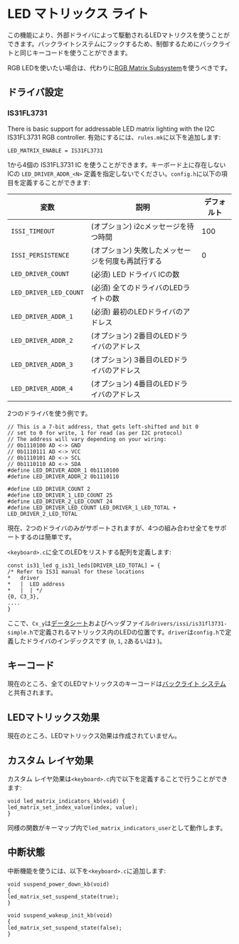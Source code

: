 # LED マトリックス ライト

この機能により、外部ドライバによって駆動されるLEDマトリクスを使うことができます。バックライトシステムにフックするため、制御するためにバックライトと同じキーコードを使うことができます。

RGB LEDを使いたい場合は、代わりに[RGB Matrix Subsystem](feature_rgb_matrix.md)を使うべきです。

## ドライバ設定

### IS31FL3731

There is basic support for addressable LED matrix lighting with the I2C IS31FL3731 RGB controller. 有効にするには、`rules.mk`に以下を追加します:

    LED_MATRIX_ENABLE = IS31FL3731

1から4個の IS31FL3731 IC を使うことができます。キーボード上に存在しないICの `LED_DRIVER_ADDR_<N>` 定義を指定しないでください。`config.h`に以下の項目を定義することができます:

| 変数 | 説明 | デフォルト |
|----------|-------------|---------|
| `ISSI_TIMEOUT` | (オプション) i2cメッセージを待つ時間 | 100 |
| `ISSI_PERSISTENCE` | (オプション) 失敗したメッセージを何度も再試行する | 0 |
| `LED_DRIVER_COUNT` | (必須) LED ドライバ ICの数 |  |
| `LED_DRIVER_LED_COUNT` | (必須) 全てのドライバのLEDライトの数 |  |
| `LED_DRIVER_ADDR_1` | (必須) 最初のLEDドライバのアドレス |  |
| `LED_DRIVER_ADDR_2` | (オプション) 2番目のLEDドライバのアドレス |  |
| `LED_DRIVER_ADDR_3` | (オプション) 3番目のLEDドライバのアドレス |  |
| `LED_DRIVER_ADDR_4` | (オプション) 4番目のLEDドライバのアドレス |  |

2つのドライバを使う例です。

    // This is a 7-bit address, that gets left-shifted and bit 0
    // set to 0 for write, 1 for read (as per I2C protocol)
    // The address will vary depending on your wiring:
    // 0b1110100 AD <-> GND
    // 0b1110111 AD <-> VCC
    // 0b1110101 AD <-> SCL
    // 0b1110110 AD <-> SDA
    #define LED_DRIVER_ADDR_1 0b1110100
    #define LED_DRIVER_ADDR_2 0b1110110
    
    #define LED_DRIVER_COUNT 2
    #define LED_DRIVER_1_LED_COUNT 25
    #define LED_DRIVER_2_LED_COUNT 24
    #define LED_DRIVER_LED_COUNT LED_DRIVER_1_LED_TOTAL + LED_DRIVER_2_LED_TOTAL

現在、2つのドライバのみがサポートされますが、4つの組み合わせ全てをサポートするのは簡単です。

`<keyboard>.c`に全てのLEDをリストする配列を定義します:

    const is31_led g_is31_leds[DRIVER_LED_TOTAL] = {
    /* Refer to IS31 manual for these locations
    *   driver
    *   |  LED address
    *   |  | */
    {0, C3_3},
    ....
    }

ここで、`Cx_y`は[データシート](http://www.issi.com/WW/pdf/31FL3731.pdf)およびヘッダファイル`drivers/issi/is31fl3731-simple.h`で定義されるマトリックス内のLEDの位置です。`driver`は`config.h`で定義したドライバのインデックスです (`0`, `1`, `2`あるいは`3` )。

## キーコード

現在のところ、全てのLEDマトリックスのキーコードは[バックライト システム](feature_backlight.md)と共有されます。

## LEDマトリックス効果

現在のところ、LEDマトリックス効果は作成されていません。

## カスタム レイヤ効果

カスタム レイヤ効果は`<keyboard>.c`内で以下を定義することで行うことができます:

    void led_matrix_indicators_kb(void) {
    led_matrix_set_index_value(index, value);
    }

同様の関数がキーマップ内で`led_matrix_indicators_user`として動作します。

## 中断状態

中断機能を使うには、以下を`<keyboard>.c`に追加します:

    void suspend_power_down_kb(void)
    {
    led_matrix_set_suspend_state(true);
    }
    
    void suspend_wakeup_init_kb(void)
    {
    led_matrix_set_suspend_state(false);
    }

